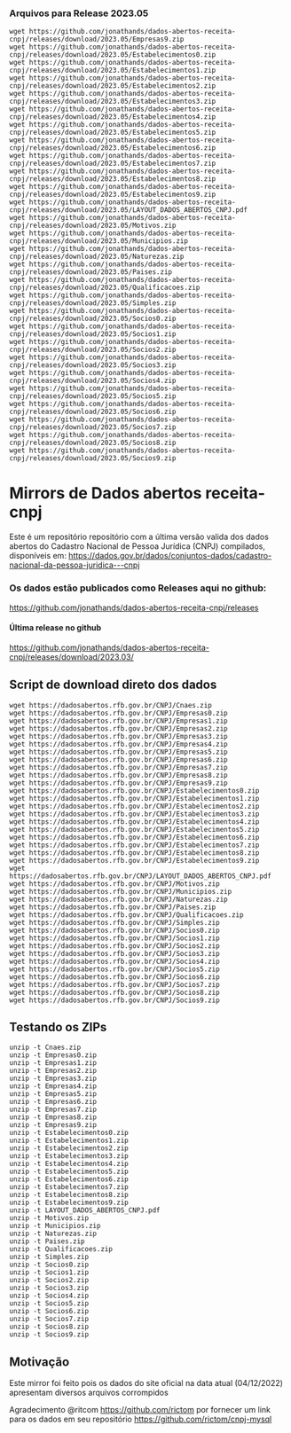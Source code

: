 ### Arquivos para Release 2023.05

    wget https://github.com/jonathands/dados-abertos-receita-cnpj/releases/download/2023.05/Empresas9.zip 
    wget https://github.com/jonathands/dados-abertos-receita-cnpj/releases/download/2023.05/Estabelecimentos0.zip 
    wget https://github.com/jonathands/dados-abertos-receita-cnpj/releases/download/2023.05/Estabelecimentos1.zip 
    wget https://github.com/jonathands/dados-abertos-receita-cnpj/releases/download/2023.05/Estabelecimentos2.zip 
    wget https://github.com/jonathands/dados-abertos-receita-cnpj/releases/download/2023.05/Estabelecimentos3.zip 
    wget https://github.com/jonathands/dados-abertos-receita-cnpj/releases/download/2023.05/Estabelecimentos4.zip 
    wget https://github.com/jonathands/dados-abertos-receita-cnpj/releases/download/2023.05/Estabelecimentos5.zip 
    wget https://github.com/jonathands/dados-abertos-receita-cnpj/releases/download/2023.05/Estabelecimentos6.zip 
    wget https://github.com/jonathands/dados-abertos-receita-cnpj/releases/download/2023.05/Estabelecimentos7.zip 
    wget https://github.com/jonathands/dados-abertos-receita-cnpj/releases/download/2023.05/Estabelecimentos8.zip 
    wget https://github.com/jonathands/dados-abertos-receita-cnpj/releases/download/2023.05/Estabelecimentos9.zip 
    wget https://github.com/jonathands/dados-abertos-receita-cnpj/releases/download/2023.05/LAYOUT_DADOS_ABERTOS_CNPJ.pdf 
    wget https://github.com/jonathands/dados-abertos-receita-cnpj/releases/download/2023.05/Motivos.zip 
    wget https://github.com/jonathands/dados-abertos-receita-cnpj/releases/download/2023.05/Municipios.zip 
    wget https://github.com/jonathands/dados-abertos-receita-cnpj/releases/download/2023.05/Naturezas.zip 
    wget https://github.com/jonathands/dados-abertos-receita-cnpj/releases/download/2023.05/Paises.zip 
    wget https://github.com/jonathands/dados-abertos-receita-cnpj/releases/download/2023.05/Qualificacoes.zip 
    wget https://github.com/jonathands/dados-abertos-receita-cnpj/releases/download/2023.05/Simples.zip 
    wget https://github.com/jonathands/dados-abertos-receita-cnpj/releases/download/2023.05/Socios0.zip 
    wget https://github.com/jonathands/dados-abertos-receita-cnpj/releases/download/2023.05/Socios1.zip 
    wget https://github.com/jonathands/dados-abertos-receita-cnpj/releases/download/2023.05/Socios2.zip 
    wget https://github.com/jonathands/dados-abertos-receita-cnpj/releases/download/2023.05/Socios3.zip 
    wget https://github.com/jonathands/dados-abertos-receita-cnpj/releases/download/2023.05/Socios4.zip 
    wget https://github.com/jonathands/dados-abertos-receita-cnpj/releases/download/2023.05/Socios5.zip 
    wget https://github.com/jonathands/dados-abertos-receita-cnpj/releases/download/2023.05/Socios6.zip 
    wget https://github.com/jonathands/dados-abertos-receita-cnpj/releases/download/2023.05/Socios7.zip 
    wget https://github.com/jonathands/dados-abertos-receita-cnpj/releases/download/2023.05/Socios8.zip 
    wget https://github.com/jonathands/dados-abertos-receita-cnpj/releases/download/2023.05/Socios9.zip 


# Mirrors de Dados abertos receita-cnpj

Este é um repositório repositório com a última versão valida dos dados abertos do Cadastro Nacional de Pessoa Jurídica (CNPJ) compilados, disponíveis em:
https://dados.gov.br/dados/conjuntos-dados/cadastro-nacional-da-pessoa-juridica---cnpj

### Os dados estão publicados como Releases aqui no github: 

https://github.com/jonathands/dados-abertos-receita-cnpj/releases

#### Última release no github
https://github.com/jonathands/dados-abertos-receita-cnpj/releases/download/2023.03/


## Script de download direto dos dados

    wget https://dadosabertos.rfb.gov.br/CNPJ/Cnaes.zip
    wget https://dadosabertos.rfb.gov.br/CNPJ/Empresas0.zip
    wget https://dadosabertos.rfb.gov.br/CNPJ/Empresas1.zip
    wget https://dadosabertos.rfb.gov.br/CNPJ/Empresas2.zip
    wget https://dadosabertos.rfb.gov.br/CNPJ/Empresas3.zip
    wget https://dadosabertos.rfb.gov.br/CNPJ/Empresas4.zip
    wget https://dadosabertos.rfb.gov.br/CNPJ/Empresas5.zip
    wget https://dadosabertos.rfb.gov.br/CNPJ/Empresas6.zip
    wget https://dadosabertos.rfb.gov.br/CNPJ/Empresas7.zip
    wget https://dadosabertos.rfb.gov.br/CNPJ/Empresas8.zip
    wget https://dadosabertos.rfb.gov.br/CNPJ/Empresas9.zip
    wget https://dadosabertos.rfb.gov.br/CNPJ/Estabelecimentos0.zip
    wget https://dadosabertos.rfb.gov.br/CNPJ/Estabelecimentos1.zip
    wget https://dadosabertos.rfb.gov.br/CNPJ/Estabelecimentos2.zip
    wget https://dadosabertos.rfb.gov.br/CNPJ/Estabelecimentos3.zip
    wget https://dadosabertos.rfb.gov.br/CNPJ/Estabelecimentos4.zip
    wget https://dadosabertos.rfb.gov.br/CNPJ/Estabelecimentos5.zip
    wget https://dadosabertos.rfb.gov.br/CNPJ/Estabelecimentos6.zip
    wget https://dadosabertos.rfb.gov.br/CNPJ/Estabelecimentos7.zip
    wget https://dadosabertos.rfb.gov.br/CNPJ/Estabelecimentos8.zip
    wget https://dadosabertos.rfb.gov.br/CNPJ/Estabelecimentos9.zip
    wget https://dadosabertos.rfb.gov.br/CNPJ/LAYOUT_DADOS_ABERTOS_CNPJ.pdf
    wget https://dadosabertos.rfb.gov.br/CNPJ/Motivos.zip
    wget https://dadosabertos.rfb.gov.br/CNPJ/Municipios.zip
    wget https://dadosabertos.rfb.gov.br/CNPJ/Naturezas.zip
    wget https://dadosabertos.rfb.gov.br/CNPJ/Paises.zip
    wget https://dadosabertos.rfb.gov.br/CNPJ/Qualificacoes.zip
    wget https://dadosabertos.rfb.gov.br/CNPJ/Simples.zip
    wget https://dadosabertos.rfb.gov.br/CNPJ/Socios0.zip
    wget https://dadosabertos.rfb.gov.br/CNPJ/Socios1.zip
    wget https://dadosabertos.rfb.gov.br/CNPJ/Socios2.zip
    wget https://dadosabertos.rfb.gov.br/CNPJ/Socios3.zip
    wget https://dadosabertos.rfb.gov.br/CNPJ/Socios4.zip
    wget https://dadosabertos.rfb.gov.br/CNPJ/Socios5.zip
    wget https://dadosabertos.rfb.gov.br/CNPJ/Socios6.zip
    wget https://dadosabertos.rfb.gov.br/CNPJ/Socios7.zip
    wget https://dadosabertos.rfb.gov.br/CNPJ/Socios8.zip
    wget https://dadosabertos.rfb.gov.br/CNPJ/Socios9.zip
    
## Testando os ZIPs

    unzip -t Cnaes.zip
    unzip -t Empresas0.zip
    unzip -t Empresas1.zip
    unzip -t Empresas2.zip
    unzip -t Empresas3.zip
    unzip -t Empresas4.zip
    unzip -t Empresas5.zip
    unzip -t Empresas6.zip
    unzip -t Empresas7.zip
    unzip -t Empresas8.zip
    unzip -t Empresas9.zip
    unzip -t Estabelecimentos0.zip
    unzip -t Estabelecimentos1.zip
    unzip -t Estabelecimentos2.zip
    unzip -t Estabelecimentos3.zip
    unzip -t Estabelecimentos4.zip
    unzip -t Estabelecimentos5.zip
    unzip -t Estabelecimentos6.zip
    unzip -t Estabelecimentos7.zip
    unzip -t Estabelecimentos8.zip
    unzip -t Estabelecimentos9.zip
    unzip -t LAYOUT_DADOS_ABERTOS_CNPJ.pdf
    unzip -t Motivos.zip
    unzip -t Municipios.zip
    unzip -t Naturezas.zip
    unzip -t Paises.zip
    unzip -t Qualificacoes.zip
    unzip -t Simples.zip
    unzip -t Socios0.zip
    unzip -t Socios1.zip
    unzip -t Socios2.zip
    unzip -t Socios3.zip
    unzip -t Socios4.zip
    unzip -t Socios5.zip
    unzip -t Socios6.zip
    unzip -t Socios7.zip
    unzip -t Socios8.zip
    unzip -t Socios9.zip

## Motivação
Este mirror foi feito pois os dados do site oficial na data atual (04/12/2022) apresentam diversos arquivos corrompidos

Agradecimento @ritcom https://github.com/rictom por fornecer um link para os dados em seu repositório
https://github.com/rictom/cnpj-mysql
